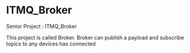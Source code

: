 # ITMQ_Broker
Senior Project : ITMQ_Broker

This project is called Broker.
Broker can publish a payload and subscribe topics to any devices has connected
